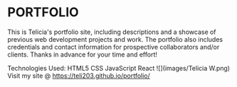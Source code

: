 # PORTFOLIO

This is Telicia's portfolio site, including descriptions and a showcase of previous web development projects and work. The portfolio also includes credentials and contact information for prospective collaborators and/or clients. Thanks in advance for your time and effort!


Technologies Used:
HTML5
CSS
JavaScript
React
![](images/Telicia W.png)
Visit my site @ https://teli203.github.io/portfolio/